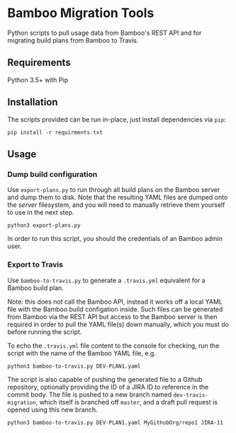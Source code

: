 Bamboo Migration Tools
======================

Python scripts to pull usage data from Bamboo's REST API and for migrating build plans from
Bamboo to Travis.

Requirements
------------

Python 3.5+ with Pip

Installation
------------

The scripts provided can be run in-place, just install dependencies via `pip`:

    pip install -r requirments.txt

Usage
-----

### Dump build configuration

Use `export-plans.py` to run through all build plans on the Bamboo server and dump them to disk.
Note that the resulting YAML files are dumped onto the *server* filesystem, and you will need to
manually retrieve them yourself to use in the next step.

    python3 export-plans.py

In order to run this script, you should the credentials of an Bamboo admin user.

### Export to Travis

Use `bamboo-to-travis.py` to generate a `.travis.yml` equivalent for a Bamboo build plan.

Note: this does not call the Bamboo API, instead it works off a local YAML file with the Bamboo
build configation inside. Such files can be generated from Bamboo via the REST API but access
to the Bamboo server is then required in order to pull the YAML file(s) down manually, which you
must do before running the script.

To echo the `.travis.yml` file content to the console for checking, run the script with the name
of the Bamboo YAML file, e.g.

    python3 bamboo-to-travis.py DEV-PLAN1.yaml

The script is also capable of pushing the generated file to a Github repository, optionally
providing the ID of a JIRA ID to reference in the commit body. The file is pushed to a new branch
named `dev-travis-migration`, which itself is branched off `master`, and a draft pull request is
opened using this new branch.

    python3 bamboo-to-travis.py DEV-PLAN1.yaml MyGithubOrg/repo1 JIRA-11
